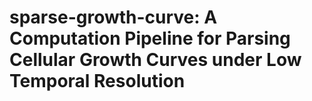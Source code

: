 # sparse-growth-curve: A Computation Pipeline for Parsing Cellular Growth Curves under Low Temporal Resolution
